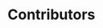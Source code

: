 # Contributors

<div id="contributors-count" style="font-weight:bold; margin-bottom:15px;"></div>
<div id="contributors"></div>

<!-- Modal -->
<div id="contributor-modal" style="
    display:none;
    position:fixed;
    top:0; left:0;
    width:100%; height:100%;
    background:rgba(0,0,0,0.6);
    justify-content:center;
    align-items:center;
    z-index:1000;
">
  <div style="
      background:#fff;
      padding:25px;
      border-radius:12px;
      text-align:center;
      max-width:320px;
      position:relative;
      box-shadow: 0 10px 30px rgba(0,0,0,0.3);
  ">
    <span id="modal-close" style="
        position:absolute;
        top:8px;
        right:12px;
        cursor:pointer;
        font-weight:bold;
        font-size:20px;
    ">×</span>
    <img id="modal-avatar" src="" width="130" height="130" style="border-radius:50%; border:2px solid #ddd;">
    <div id="modal-login" style="font-size:20px; margin-top:10px; font-weight:bold;"></div>
    <div id="modal-commits" style="font-size:14px; color:#666; margin-top:5px;"></div>
    <a id="modal-link" href="#" target="_blank" style="display:block; margin-top:10px; color:#4caf50; font-weight:bold;">View GitHub Profile</a>
  </div>
</div>

<style>
  :root {
    --progress-color: #4caf50; /* 可调主题颜色 */
  }

  .contributor {
    text-align: center;
    transition: transform 0.2s;
    cursor: pointer;
    position: relative;
    border-radius: 12px;
    padding: 8px;
  }

  .contributor:hover {
    transform: scale(1.08);
  }

  .contributor img {
    border-radius: 50%;
    display: block;
    margin: 0 auto;
    transition: transform 0.2s;
  }

  .tooltip {
    visibility: hidden;
    background-color: rgba(0,0,0,0.8);
    color: #fff;
    text-align: center;
    border-radius: 5px;
    padding: 4px 8px;
    position: absolute;
    bottom: 100%;
    left: 50%;
    transform: translateX(-50%);
    white-space: nowrap;
    font-size: 12px;
    opacity: 0;
    transition: opacity 0.2s;
    z-index: 1;
  }

  .contributor:hover .tooltip {
    visibility: visible;
    opacity: 1;
  }

  /* 网格布局响应式 */
  #contributors > div {
    display: grid;
    grid-template-columns: repeat(auto-fill, minmax(120px, 1fr));
    gap: 20px;
    text-align: center;
  }

  /* 进度条样式 */
  .progress-bar {
    background:#eee;
    border-radius:5px;
    overflow:hidden;
    margin-top:4px;
    height:6px;
  }

  .progress-bar-fill {
    height:100%;
    background: var(--progress-color);
  }
</style>

<script src="https://unpkg.com/axios/dist/axios.min.js"></script>
<script>
axios.get("https://api.github.com/repos/hustzxd/EfficientPaper/contributors")
  .then(function (res) {
    let contributors = res.data.sort((a,b) => b.contributions - a.contributions);
    let totalCommits = contributors.reduce((sum,c) => sum + c.contributions, 0);
    document.getElementById("contributors-count").innerText = "Total Contributors: " + contributors.length;

    const medalColors = ["#FFD700", "#C0C0C0", "#CD7F32"]; // Top3 边框颜色

    let html = '<div>';
    contributors.forEach((c,index)=>{
      let percent = ((c.contributions/totalCommits)*100).toFixed(1);
      let borderColor = index<3? medalColors[index]:"#ddd";
      let shadow = index<3? "0 4px 15px rgba(0,0,0,0.2)":"none";

      html += `
        <div class="contributor" 
             data-login="${c.login}" 
             data-avatar="${c.avatar_url}" 
             data-contrib="${c.contributions}" 
             data-url="${c.html_url}" 
             style="border:3px solid ${borderColor}; box-shadow:${shadow};">
          <img src="${c.avatar_url}" width="70" height="70">
          <div style="font-size:13px; margin-top:6px;">${c.login}</div>
          <div style="font-size:11px; color:#666; margin-top:4px;">${c.contributions} commits (${percent}%)</div>
          <div class="progress-bar">
            <div class="progress-bar-fill" style="width:${percent}%"></div>
          </div>
          <div class="tooltip">${c.login} - ${c.contributions} commits</div>
        </div>
      `;
    });
    html += '</div>';
    document.getElementById("contributors").innerHTML = html;

    // 点击显示 Modal
    document.querySelectorAll('.contributor').forEach(el=>{
      el.addEventListener('click', ()=>{
        document.getElementById('modal-avatar').src = el.dataset.avatar;
        document.getElementById('modal-login').innerText = el.dataset.login;
        document.getElementById('modal-commits').innerText = el.dataset.contrib + ' commits';
        document.getElementById('modal-link').href = el.dataset.url;
        document.getElementById('contributor-modal').style.display = 'flex';
      });
    });

    // 关闭 Modal
    document.getElementById('modal-close').addEventListener('click', ()=>{
      document.getElementById('contributor-modal').style.display = 'none';
    });
    document.getElementById('contributor-modal').addEventListener('click',(e)=>{
      if(e.target.id==='contributor-modal') document.getElementById('contributor-modal').style.display='none';
    });
  });
</script>
